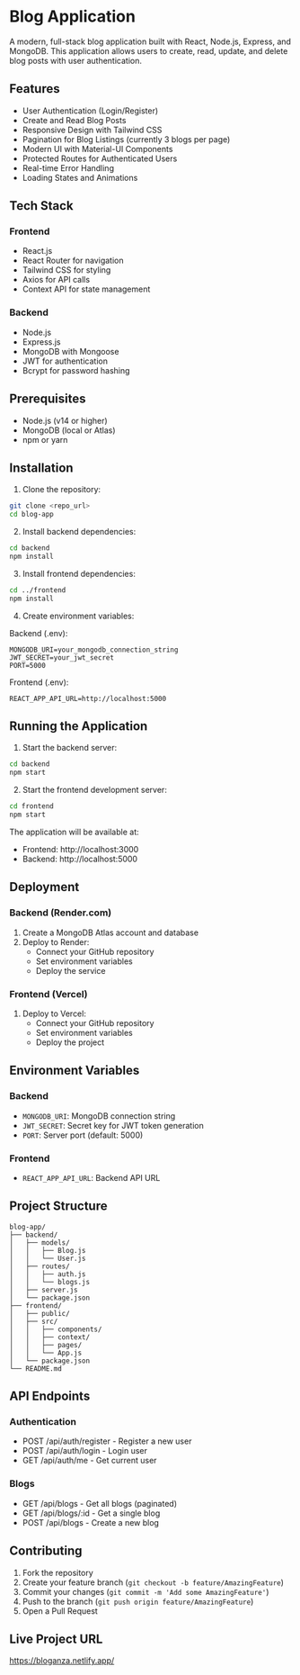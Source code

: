 # Blog Application

A modern, full-stack blog application built with React, Node.js, Express, and MongoDB. This application allows users to create, read, update, and delete blog posts with user authentication.

## Features

- User Authentication (Login/Register)
- Create and Read Blog Posts
- Responsive Design with Tailwind CSS
- Pagination for Blog Listings (currently 3 blogs per page)
- Modern UI with Material-UI Components
- Protected Routes for Authenticated Users
- Real-time Error Handling
- Loading States and Animations

## Tech Stack

### Frontend
- React.js
- React Router for navigation
- Tailwind CSS for styling
- Axios for API calls
- Context API for state management

### Backend
- Node.js
- Express.js
- MongoDB with Mongoose
- JWT for authentication
- Bcrypt for password hashing

## Prerequisites

- Node.js (v14 or higher)
- MongoDB (local or Atlas)
- npm or yarn

## Installation

1. Clone the repository:
```bash
git clone <repo_url>
cd blog-app
```

2. Install backend dependencies:
```bash
cd backend
npm install
```

3. Install frontend dependencies:
```bash
cd ../frontend
npm install
```

4. Create environment variables:

Backend (.env):
```
MONGODB_URI=your_mongodb_connection_string
JWT_SECRET=your_jwt_secret
PORT=5000
```

Frontend (.env):
```
REACT_APP_API_URL=http://localhost:5000
```

## Running the Application

1. Start the backend server:
```bash
cd backend
npm start
```

2. Start the frontend development server:
```bash
cd frontend
npm start
```

The application will be available at:
- Frontend: http://localhost:3000
- Backend: http://localhost:5000

## Deployment

### Backend (Render.com)
1. Create a MongoDB Atlas account and database
2. Deploy to Render:
   - Connect your GitHub repository
   - Set environment variables
   - Deploy the service

### Frontend (Vercel)
1. Deploy to Vercel:
   - Connect your GitHub repository
   - Set environment variables
   - Deploy the project

## Environment Variables

### Backend
- `MONGODB_URI`: MongoDB connection string
- `JWT_SECRET`: Secret key for JWT token generation
- `PORT`: Server port (default: 5000)

### Frontend
- `REACT_APP_API_URL`: Backend API URL

## Project Structure

```
blog-app/
├── backend/
│   ├── models/
│   │   ├── Blog.js
│   │   └── User.js
│   ├── routes/
│   │   ├── auth.js
│   │   └── blogs.js
│   ├── server.js
│   └── package.json
├── frontend/
│   ├── public/
│   ├── src/
│   │   ├── components/
│   │   ├── context/
│   │   ├── pages/
│   │   └── App.js
│   └── package.json
└── README.md
```

## API Endpoints

### Authentication
- POST /api/auth/register - Register a new user
- POST /api/auth/login - Login user
- GET /api/auth/me - Get current user

### Blogs
- GET /api/blogs - Get all blogs (paginated)
- GET /api/blogs/:id - Get a single blog
- POST /api/blogs - Create a new blog

## Contributing

1. Fork the repository
2. Create your feature branch (`git checkout -b feature/AmazingFeature`)
3. Commit your changes (`git commit -m 'Add some AmazingFeature'`)
4. Push to the branch (`git push origin feature/AmazingFeature`)
5. Open a Pull Request

## Live Project URL

https://bloganza.netlify.app/ 
